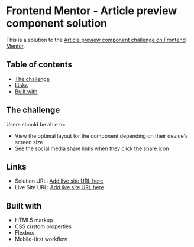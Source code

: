 # Frontend Mentor - Article preview component solution

This is a solution to the [Article preview component challenge on Frontend Mentor](https://www.frontendmentor.io/challenges/article-preview-component-dYBN_pYFT).

## Table of contents

- [The challenge](#the-challenge)
- [Links](#links)
- [Built with](#built-with)


## The challenge

Users should be able to:

- View the optimal layout for the component depending on their device's screen size
- See the social media share links when they click the share icon

## Links

- Solution URL: [Add live site URL here](https://www.frontendmentor.io/solutions/responsive-component-with-mobilefirst-approach-w9Evq-532)
- Live Site URL: [Add live site URL here](https://annab6.github.io/FM_7-article-preview-component/#)

## Built with

- HTML5 markup
- CSS custom properties
- Flexbox
- Mobile-first workflow

